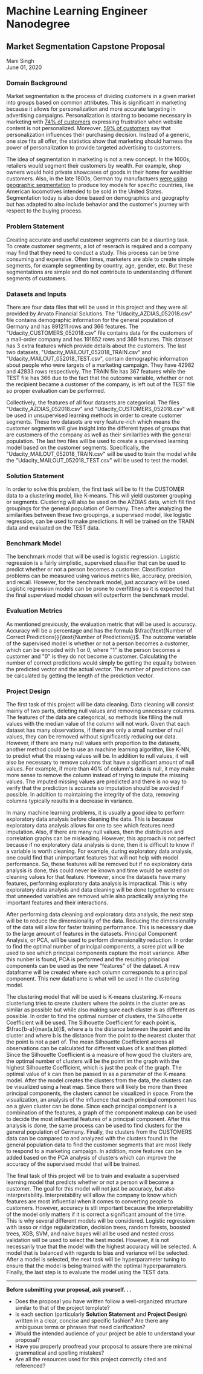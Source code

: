 # Machine Learning Engineer Nanodegree
## Market Segmentation Capstone Proposal
Mani Singh  
June 01, 2020

### Domain Background
Market segmentation is the process of dividing customers in a given market into groups based on common attributes. This is significant in marketing because it allows for personalization and more accurate targeting in advertising campaigns. Personalization is staritng to become necessary in marketing with [74% of customers]((https://www.business2community.com/marketing/10-surprising-stats-personalization-01791432#M7UP7gMEHj4QOfXm.97)) expressing frustration when website content is not personalized. Moreover, [59% of customers]((https://www.evergage.com/blog/consumers-want-personalization-stats-roundup/)) say that personalization influences their purchasing decision. Instead of a generic, one size fits all offer, the statistics show that marketing should harness the power of personalization to provide targeted advertising to customers. 

The idea of segmentation in marketing is not a new concept. In the 1600s, retailers would segment their customers by wealth. For example, shop owners would hold private showcases of goods in their home for wealthier customers. Also, in the late 1800s, German toy manufactuers [were using geographic segmentation]((https://en.wikipedia.org/wiki/Market_segmentation)) to produce toy models for specific countries, like American locomotives intended to be sold in the United States. Segmentation today is also done based on demographics and geography but has adapted to also include behavior and the customer's journey with respect to the buying process. 

### Problem Statement
Creating accurate and useful customer segments can be a daunting task. To create customer segments, a lot of reserach is required and a company may find that they need to conduct a study. This process can be time consuming and expensive. Often times, marketers are able to create simple segments, for example segmenting by country, age, gender, etc. But these segmentations are simple and do not contribute to understanding different segments of customers. 

### Datasets and Inputs
There are four data files that will be used in this project and they were all provided by Arvato Financial Solutions. The "Udacity_AZDIAS_052018.csv" file contains demographic information for the general population of Germany and has 891211 rows and 366 features. The "Udacity_CUSTOMERS_052018.csv" file contains data for the customers of a mail-order company and has 191652 rows and 369 features. This dataset has 3 extra features which provide details about the customers. The last two datasets, "Udacity_MAILOUT_052018_TRAIN.csv" and "Udacity_MAILOUT_052018_TEST.csv", contain demographic information about people who were targets of a marketing campaign. They have 42982 and 42833 rows respectively. The TRAIN file has 367 features while the TEST file has 366 due to the fact that the outcome variable, whether or not the recipient became a customer of the company, is left out of the TEST file so proper evaluation can be performed. 

Collectively, the features of all four datasets are categorical. The files "Udacity_AZDIAS_052018.csv" and "Udacity_CUSTOMERS_052018.csv" will be used in unsupervised learning methods in order to create customer segments. These two datasets are very feature-rich which means the customer segments will give insight into the different types of groups that are customers of the company as well as their similarities with the general population. The last two files will be used to create a supervised learning model based on the customer segments. Specifically, the "Udacity_MAILOUT_052018_TRAIN.csv" will be used to train the model while the "Udacity_MAILOUT_052018_TEST.csv" will be used to test the model. 

### Solution Statement
In order to solve this problem, the first task will be to fit the CUSTOMER data to a clustering model, like K-means. This will yield customer grouping or segments. Clustering will also be used on the AZDIAS data, which fill find groupings for the general population of Germany. Then after analyzing the similarities between these two groupings, a supervised model, like logistic regression, can be used to make predictions. It will be trained on the TRAIN data and evaluated on the TEST data.

### Benchmark Model
The benchmark model that will be used is logistic regression. Logistic regression is a fairly simplistic, supervised classifier that can be used to predict whether or not a person becomes a customer. Classification problems can be measured using various metrics like, accuracy, precision, and recall. However, for the benchmark model, just accuracy will be used. Logistic regression models can be prone to overfitting so it is expected that the final supervised model chosen will outperform the benchmark model.

### Evaluation Metrics
As mentioned previously, the evaluation metric that will be used is accuracy. Accuracy will be a percentage and has the formula $\frac{\text{Number of Correct Predictions}}{\text{Number of Predictions}}$. The outcome variable of the supervised model is whether or not a person becomes a customer, which can be encoded with 1 or 0, where "1" is the person becomes a customer and "0" is they do not become a customer. Calculating the number of correct predictions would simply be getting the equality between the predicted vector and the actual vector. The number of predictions can be calculated by getting the length of the prediction vector. 

### Project Design

The first task of this project will be data cleaning. Data cleaning will consist mainly of two parts, deleting null values and removing unncessary columns. The features of the data are categorical, so methods like filling the null values with the median value of the column will not work. Given that each dataset has many observations, if there are only a small number of null values, they can be removed without significantly reducing our data. However, if there are many null values with proportion to the datasets, another method could be to use an machine learning algorithm, like K-NN, to predict what the missing values will be. In addition to null values, it will also be necessary to remove columns that have a significant amount of null values. For example, if more than 40% of column's data is null, it may make more sense to remove the column instead of trying to impute the missing values. The imputed missing values are predicted and there is no way to verify that the prediction is accurate so imputation should be avoided if possible. In addition to maintaining the integrity of the data, removing columns typically results in a decrease in variance. 

In many machine learning problems, it is usually a good idea to perform exploratory data analysis before cleaning the data. This is because exploratory data analysis allows for one to see which features need imputation. Also, if there are many null values, then the distribution and correlation graphs can be misleading. However, this approach is not perfect because if no exploratory data analysis is done, then it is difficult to know if a variable is worth cleaning. For example, during exploratory data analysis, one could find that unimportant features that will not help with model performance. So, these features will be removed but if no exploratory data analysis is done, this could never be known and time would be wasted on cleaning values for that feature. However, since the datasets have many features, performing exploratory data analysis is impractical. This is why exploratory data analysis and data cleaning will be done together to ensure that unneeded variables are removed while also practically analyzing the important features and their interactions. 

After performing data cleaning and exploratory data analysis, the next step will be to reduce the dimensionality of the data. Reducing the dimensionality of the data will allow for faster training performance. This is necessary due to the large amount of features in the datasets. Principal Component Analysis, or PCA, will be used to perform dimensionality reduction. In order to find the optimal number of principal components, a scree plot will be used to see which principal components capture the most variance. After this nunber is found, PCA is performed and the resulting principal components can be used as the new "features" of the dataset. A new dataframe will be created where each column corresponds to a principal component. This new dataframe is what will be used in the clustering model. 

The clustering model that will be used is K-means clustering. K-means clusteriung tries to create clusters where the points in the cluster are as similar as possible but while also making sure each cluster is as different as possible. In order to find the optimal number of clusters, the Silhouette Coefficient will be used. The Silhouette Coefficient for each point is, $\frac{b-a}{max(a,b)}$, where a is the distance between the point and its cluster and where b is the distance from the point to the nearest cluster that the point is not a part of. The mean Silhouette Coefficient across all observations can be calculated for different values of k and then plottedl Since the Silhouette Coefficient is a measure of how good the clusters are, the optimal number of clusters will be the poimt im the graph with the highest Silhouette Coefficient, which is just the peak of the graph. The optimal value of k can then be passed in as a parameter of the K-means model. After the model creates the clusters from the data, the clusters can be visualized using a heat map. Since there will likely be more than three principal components, the clusters cannot be visualized in space. From the visualization, an analysis of the influence that each principal component has on a given cluster can be done. Since each principal component is a combination of the features, a graph of the component makeup can be used to decide the most influential features of a principal component. After this analysis is done, the same process can be used to find clusters for the general population of Germany. Finally, the clusters from the CUSTOMERS data can be compared to and analyzed with the clusters found in the general population data to find the customer segments that are most likely to respond to a marketing campaign. In addition, more features can be added based on the PCA analysis of clusters which can improve the accuracy of the supervised model that will be trained.

The final task of this project will be to train and evaluate a supervised learning model that predicts whether or not a person will become a customer. The goal for this model will not just be accuracy, but also interpretability. Interpretability will allow the company to know which features are most influential when it comes to converting people to customers. However, accuracy is stll important because the interpretability of the model only matters if it is correct a significant amount of the time. This is why several different models will be considered. Logistic regressiom with lasso or ridge regularization, decision trees, random forests, boosted trees, XGB, SVM, and naive bayes will all be used and nested cross validation will be used to select the best model. However, it is not necessarily true that the model with the highest accuracy will be selected. A model that is balanced with regards to bias and variance will be selected. After a model is selected, the next task will be hyperparameter tuning to ensure that the model is being trained with the optimal hyperparamaters. Finally, the last step is to evaluate the model using the TEST data. 

-----------

**Before submitting your proposal, ask yourself. . .**

- Does the proposal you have written follow a well-organized structure similar to that of the project template?
- Is each section (particularly **Solution Statement** and **Project Design**) written in a clear, concise and specific fashion? Are there any ambiguous terms or phrases that need clarification?
- Would the intended audience of your project be able to understand your proposal?
- Have you properly proofread your proposal to assure there are minimal grammatical and spelling mistakes?
- Are all the resources used for this project correctly cited and referenced?
